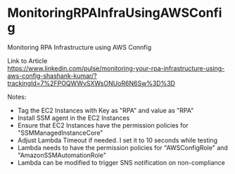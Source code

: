 # MonitoringRPAInfraUsingAWSConfig
Monitoring RPA Infrastructure using AWS Connfig

Link to Article <br>
https://www.linkedin.com/pulse/monitoring-your-rpa-infrastructure-using-aws-config-shashank-kumar/?trackingId=7%2FPOQWWvSXWsONUoR6N6Sw%3D%3D

Notes:

- Tag the EC2 Instances with Key as "RPA" and value as "RPA"
- Install SSM agent in the EC2 Instances
- Ensure that EC2 Instances have the permission policies for "SSMManagedInstanceCore"
- Adjust Lambda Timeout if needed. I set it to 10 seconds while testing
- Lambda needs to have the permission policies for "AWSConfigRole" and "AmazonSSMAutomationRole"
- Lambda can be modified to trigger SNS notification on non-compliance 
